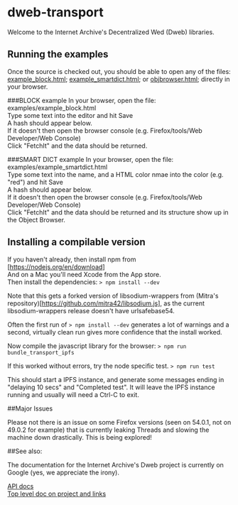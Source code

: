 # dweb-transport

Welcome to the Internet Archive's Decentralized Wed (Dweb) libraries. 

## Running the examples
Once the source is checked out, you should be able to open any of the files:
[example_block.html](examples/example_block.html);
[example_smartdict.html](examples/example_smartdict.html); 
or [objbrowser.html](examples/objbrowser.html); 
directly in your browser.

###BLOCK example
In your browser, open the file:  examples/example_block.html  
Type some text into the editor and hit Save  
A hash should appear below.  
If it doesn't then open the browser console (e.g. Firefox/tools/Web Developer/Web Console)  
Click "FetchIt" and the data should be returned.

###SMART DICT example
In your browser, open the file:  examples/example_smartdict.html  
Type some text into the name, and a HTML color nmae into the color (e.g. "red") and hit Save  
A hash should appear below.  
If it doesn't then open the browser console (e.g. Firefox/tools/Web Developer/Web Console)  
Click "FetchIt" and the data should be returned and its structure show up in the Object Browser.

## Installing a compilable version
If you haven't already, then install npm from [https://nodejs.org/en/download]  
And on a Mac you'll need Xcode from the App store.  
Then install the dependencies: ```> npm install --dev```

Note that this gets a forked version of libsodium-wrappers from (Mitra's repository)[https://github.com/mitra42/libsodium.js], 
as the current libsodium-wrappers release doesn't have urlsafebase54.

Often the first run of ```> npm install --dev``` generates a lot of warnings and a second, 
virtually clean run gives more confidence that the install worked.

Now compile the javascript library for the browser: ```> npm run bundle_transport_ipfs```

If this worked without errors, try the node specific test. ```> npm run test```

This should start a IPFS instance, and generate some messages ending in "delaying 10 secs" and "Completed test".
It will leave the IPFS instance running and usually will need a Ctrl-C to exit.

##Major Issues


Please not there is an issue on some Firefox versions (seen on 54.0.1, not on 49.0.2 for example) that is currently leaking Threads and slowing the machine down
drastically. This is being explored! 

##See also:

The documentation for the Internet Archive's Dweb project is currently on Google (yes, we appreciate the irony). 

[API docs](https://docs.google.com/document/d/1_MttdWglsIOIajqtiSW5AWuf6YObZP8AA2LF9OV4xOM/edit#)  
[Top level doc on project and links](https://docs.google.com/document/d/1-lI352gV_ma5ObAO02XwwyQHhqbC8GnAaysuxgR2dQo/edit#)


